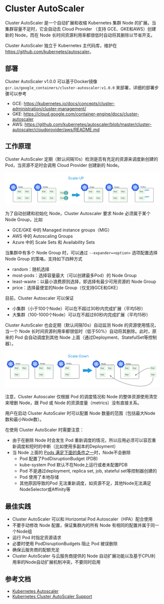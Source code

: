 # Cluster AutoScaler

Cluster AutoScaler 是一个自动扩展和收缩 Kubernetes 集群 Node 的扩展。当集群容量不足时，它会自动去 Cloud Provider （支持 GCE、GKE和AWS）创建新的 Node，而在 Node 长时间资源利用率都很低时自动将其删除以节省开支。

Cluster AutoScaler 独立于 Kubernetes 主代码库，维护在 <https://github.com/kubernetes/autoscaler>。

## 部署

Cluster AutoScaler v1.0.0 可以基于Docker镜像 `gcr.io/google_containers/cluster-autoscaler:v1.0.0` 来部署，详细的部署步骤可以参考

- GCE: <https://kubernetes.io/docs/concepts/cluster-administration/cluster-management/>
- GKE: <https://cloud.google.com/container-engine/docs/cluster-autoscaler>
- AWS: <https://github.com/kubernetes/autoscaler/blob/master/cluster-autoscaler/cloudprovider/aws/README.md>

## 工作原理

Cluster AutoScaler 定期（默认间隔10s）检测是否有充足的资源来调度新创建的 Pod，当资源不足时会调用 Cloud Provider 创建新的 Node。

![](images/15084813044270.png)

为了自动创建和初始化 Node，Cluster Autoscaler 要求 Node 必须属于某个 Node Group，比如

- GCE/GKE 中的 Managed instance groups（MIG）
- AWS 中的 Autoscaling Groups
- Azure 中的 Scale Sets 和 Availability Sets

当集群中有多个 Node Group 时，可以通过 `--expander=<option>` 选项配置选择 Node Group 的策咯，支持如下四种方式

- random：随机选择
- most-pods：选择容量最大（可以创建最多Pod）的 Node Group
- least-waste：以最小浪费原则选择，即选择有最少可用资源的 Node Group
- price：选择最便宜的Node Group（仅支持GCE和GKE）

目前，Cluster Autoscaler 可以保证

- 小集群（小于100个Node）可以在不超过30秒内完成扩展（平均5秒）
- 大集群（100-1000个Node）可以在不超过60秒内完成扩展（平均15秒）

Cluster AutoScaler 也会定期（默认间隔10s）自动监测 Node 的资源使用情况，当一个 Node 长时间资源利用率都很低时（低于50%）自动将其删除。此时，原来的 Pod 会自动调度到其他 Node 上面（通过Deployment、StatefulSet等控制器）。

![](images/15084813160226.png)

注意，Cluster Autoscaler 仅根据 Pod 的调度情况和 Node 的整体资源使用清空来增删 Node，跟 Pod 或 Node 的资源度量（metrics）没有直接关系。

用户在启动 Cluster AutoScaler 时可以配置 Node 数量的范围（包括最大Node数和最小Node数）。

在使用 Cluster AutoScaler 时需要注意：

- 由于在删除 Node 时会发生 Pod 重新调度的情况，所以应用必须可以容忍重新调度和短时的中断（比如使用多副本的Deployment）
- 当 Node 上面的 [Pods 满足下面的条件之一](https://github.com/kubernetes/autoscaler/blob/master/cluster-autoscaler/FAQ.md#what-types-of-pods-can-prevent-ca-from-removing-a-node)时，Node不会删除
  - Pod 配置了PodDisruptionBudget (PDB)
  - kube-system Pod 默认不在Node上运行或者未配置PDB
  - Pod 不是通过deployment, replica set, job, stateful set等控制器创建的
  - Pod 使用了本地存储
  - 其他原因导致的Pod 无法重新调度，如资源不足，其他Node无法满足NodeSelector或Affinity等

## 最佳实践

- Cluster AutoScaler 可以和 Horizontal Pod Autoscaler（HPA）配合使用
- 不要手动修改 Node 配置，保证集群内的所有 Node 有相同的配置并属于同一个Node组
- 运行 Pod 时指定资源请求
- 必要时使用 PodDisruptionBudgets 阻止 Pod 被误删除
- 确保云服务商的配额充足
- Cluster AutoScaler 与云服务商提供的 Node 自动扩展功能以及基于CPU利用率的Node自动扩展机制冲突，不要同时启用

## 参考文档

- [Kubernetes Autoscaler](https://github.com/kubernetes/autoscaler)
- [Kubernetes Cluster AutoScaler Support](http://blog.spotinst.com/2017/06/14/k8-autoscaler-support/)


